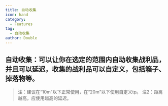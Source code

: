 ```yaml
---
title: 自动收集
icon: hand
category:
  - Features
tag:
  - 自动收集
author: Double
---
```


## 自动收集：可以让你在选定的范围内自动收集战利品，并且可以延迟，收集的战利品可以自定义，包括箱子、掉落物等。
>注：建议在“10m”以下正常使用，在“20m”以下使用自定义tp。
>注2：距离越高，应使用越高的延迟。